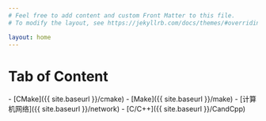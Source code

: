 ```yaml
---
# Feel free to add content and custom Front Matter to this file.
# To modify the layout, see https://jekyllrb.com/docs/themes/#overriding-theme-defaults

layout: home
---
```




<h1>Tab of Content</h1>
- [CMake]({{ site.baseurl }}/cmake)
- [Make]({{ site.baseurl }}/make)
- [计算机网络]({{ site.baseurl }}/network)
- [C/C++]({{ site.baseurl }}/CandCpp)

